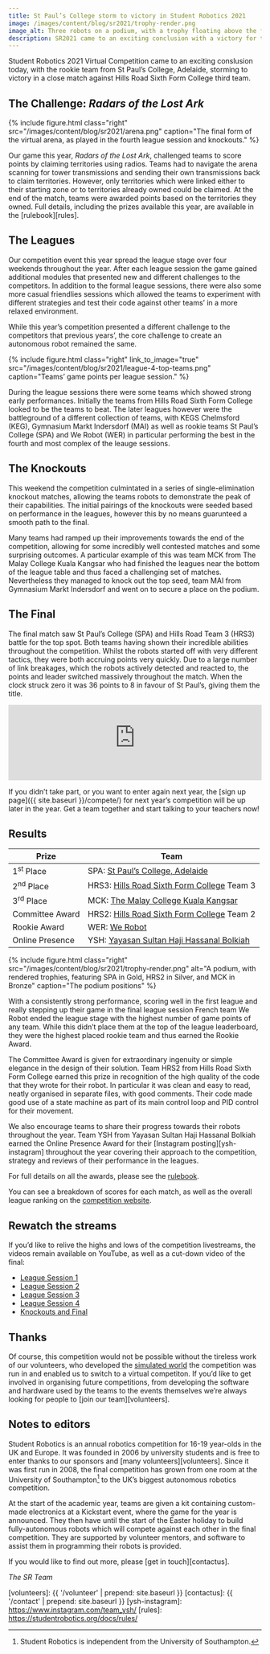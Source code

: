 ```yaml
---
title: St Paul’s College storm to victory in Student Robotics 2021
image: /images/content/blog/sr2021/trophy-render.png
image_alt: Three robots on a podium, with a trophy floating above the first place robot
description: SR2021 came to an exciting conclusion with a victory for the rookie team from St Paul’s College, Adelaide.
---
```


Student Robotics 2021 Virtual Competition came to an exciting conslusion today,
with the rookie team from St Paul’s College, Adelaide, storming to victory in a
close match against Hills Road Sixth Form College third team.

The Challenge: *Radars of the Lost Ark*
----------------------------

{% include figure.html
           class="right"
           src="/images/content/blog/sr2021/arena.png"
           caption="The final form of the virtual arena, as played in the fourth league session and knockouts." %}

Our game this year, _Radars of the Lost Ark_, challenged teams to score points
by claiming territories using radios. Teams had to navigate the arena scanning
for tower transmissions and sending their own transmissions back to claim
territories. However, only territories which were linked either to their
starting zone or to territories already owned could be claimed. At the end of
the match, teams were awarded points based on the territories they owned. Full
details, including the prizes available this year, are available in the
[rulebook][rules].

The Leagues
-----------

Our competition event this year spread the league stage over four weekends
throughout the year. After each league session the game gained additional
modules that presented new and different challenges to the competitors. In
addition to the formal league sessions, there were also some more casual
friendlies sessions which allowed the teams to experiment with different
strategies and test their code against other teams’ in a more relaxed
environment.

While this year’s competition presented a different challenge to the competitors
that previous years’, the core challenge to create an autonomous robot remained
the same.

{% include figure.html
           class="right"
           link_to_image="true"
           src="/images/content/blog/sr2021/league-4-top-teams.png"
           caption="Teams’ game points per league session." %}

During the league sessions there were some teams which showed strong early
performances. Initially the teams from Hills Road Sixth Form College looked to
be the teams to beat. The later leagues however were the battleground of a
different collection of teams, with KEGS Chelmsford (KEG), Gymnasium Markt
Indersdorf (MAI) as well as rookie teams St Paul’s College (SPA) and We Robot
(WER) in particular performing the best in the fourth and most complex of the
leauge sessions.

The Knockouts
-------------

This weekend the competition culmintated in a series of single-elimination
knockout matches, allowing the teams robots to demonstrate the peak of their
capabilities. The initial pairings of the knockouts were seeded based on
performance in the leagues, however this by no means guarunteed a smooth path to
the final.

Many teams had ramped up their improvements towards the end of the competition,
allowing for some incredibly well contested matches and some surprising
outcomes. A particular example of this was team MCK from The Malay College Kuala
Kangsar who had finished the leagues near the bottom of the league table and
thus faced a challenging set of matches. Nevertheless they managed to knock out
the top seed, team MAI from Gymnasium Markt Indersdorf and went on to secure a
place on the podium.

The Final
---------

The final match saw St Paul’s College (SPA) and Hills Road Team 3 (HRS3) battle
for the top spot. Both teams having shown their incredible abilities throughout
the competition. Whilst the robots started off with very different tactics, they
were both accruing points very quickly. Due to a large number of link breakages,
which the robots actively detected and reacted to, the points and leader
switched massively throughout the match. When the clock struck zero it was 36
points to 8 in favour of St Paul’s, giving them the title.

<!-- Video of Final -->
<iframe
  title="Video of SR2021 Final"
  class="center video"
  src="https://www.youtube-nocookie.com/embed/Jwk2kUp02lk"
  frameborder="0"
  width="100%"
  allowfullscreen
  >
</iframe>

If you didn’t take part, or you want to enter again next year, the
[sign up page]({{ site.baseurl }}/compete/) for next year’s competition will be
up later in the year. Get a team together and start talking to your teachers now!

Results
-------

|        Prize          |            Team
|-----------------------|-----------------------------------------------
| 1<sup>st</sup> Place  | SPA: [St Paul’s College, Adelaide](https://www.stpauls.sa.edu.au/)
| 2<sup>nd</sup> Place  | HRS3: [Hills Road Sixth Form College](https://www.hillsroad.ac.uk) Team 3
| 3<sup>rd</sup> Place  | MCK: [The Malay College Kuala Kangsar](https://mckk.edu.my)
| <span class="has-explanation" title="The team that displays the most extraordinary ingenuity or elegant simplicity in the design of their robot">Committee Award</span> | HRS2: [Hills Road Sixth Form College](https://www.hillsroad.ac.uk) Team 2
| <span class="has-explanation" title="The rookie team who achieve the highest place in the league">Rookie Award</span> | WER: [We Robot](https://www.werobot.fr)
| <span class="has-explanation" title="The team that is judged to have the best online presence">Online Presence</span> | YSH: [Yayasan Sultan Haji Hassanal Bolkiah](https://www.secondary-yayasan.edu.bn/en/)

{% include figure.html
           class="right"
           src="/images/content/blog/sr2021/trophy-render.png"
           alt="A podium, with rendered trophies, featuring SPA in Gold, HRS2 in Silver, and MCK in Bronze"
           caption="The podium positions" %}

With a consistently strong performance, scoring well in the first league and
really stepping up their game in the final league session French team We Robot
ended the league stage with the highest number of game points of any team. While
this didn’t place them at the top of the league leaderboard, they were the
highest placed rookie team and thus earned the Rookie Award.

The Committee Award is given for extraordinary ingenuity or simple elegance in
the design of their solution. Team HRS2 from Hills Road Sixth Form College
earned this prize in recognition of the high quality of the code that they wrote
for their robot. In particular it was clean and easy to read, neatly organised
in separate files, with good comments. Their code made good use of a state
machine as part of its main control loop and PID control for their movement.

We also encourage teams to share their progress towards their robots throughout
the year. Team YSH from Yayasan Sultan Haji Hassanal Bolkiah earned the Online
Presence Award for their [Instagram posting][ysh-instagram] throughout the year
covering their approach to the competition, strategy and reviews of their
performance in the leagues.

For full details on all the awards, please see the [rulebook][rulebook].

You can see a breakdown of scores for each match, as well as the overall league
ranking on the [competition website](https://studentrobotics.org/comp/).

Rewatch the streams
-------------------

If you’d like to relive the highs and lows of the competition livestreams, the
videos remain available on YouTube, as well as a cut-down video of the final:

- [League Session 1](https://www.youtube.com/watch?v=cAvk-nfTUis)
- [League Session 2](https://www.youtube.com/watch?v=RwW5Oz30gbE)
- [League Session 3](https://www.youtube.com/watch?v=MpuhtW4mCKM)
- [League Session 4](https://www.youtube.com/watch?v=E9gF-GZbf5M)
- [Knockouts and Final](https://www.youtube.com/watch?v=gxJM6ernMqo)

Thanks
------

Of course, this competition would not be possible without the tireless work of
our volunteers, who developed the [simulated world][simulator] the competition
was run in and enabled us to switch to a virtual competiton. If you’d like to
get involved in organising future competitions, from developing the software and
hardware used by the teams to the events themselves we’re always looking for
people to [join our team][volunteers].

Notes to editors
----------------

Student Robotics is an annual robotics competition for 16-19 year-olds in the UK
and Europe. It was founded in 2006 by university students and is free to enter
thanks to our sponsors and [many volunteers][volunteers]. Since it was first run
in 2008, the final competition has grown from one room at the University of
Southampton[^1] to the UK’s biggest autonomous robotics competition.

[^1]: Student Robotics is independent from the University of Southampton.

At the start of the academic year, teams are given a kit containing custom-made
electronics at a Kickstart event, where the game for the year is announced. They
then have until the start of the Easter holiday to build fully-autonomous robots
which will compete against each other in the final competition. They are
supported by volunteer mentors, and software to assist them in programming their
robots is provided.

If you would like to find out more, please [get in touch][contactus].


_The SR Team_

[simulator]: https://studentrobotics.org/docs/simulator/
[rulebook]: https://studentrobotics.org/docs/resources/2021/rulebook.html
[volunteers]: {{ '/volunteer' | prepend: site.baseurl }}
[contactus]: {{ '/contact' | prepend: site.baseurl }}
[ysh-instagram]: https://www.instagram.com/team_ysh/
[rules]: https://studentrobotics.org/docs/rules/
